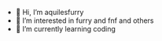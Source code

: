 - 👋 Hi, I’m aquilesfurry
- 👀 I’m interested in furry and fnf and others
- 🌱 I’m currently learning coding 
